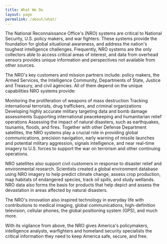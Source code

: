 ```yaml
---
title: What We Do
layout: page
permalink: /about/what/
---
```


The National Reconnaissance Office's (NRO) systems are critical to National Security, U.S. policy makers, and war fighters. These systems provide the foundation for global situational awareness, and address the nation's toughest intelligence challenges. Frequently, NRO systems are the only collectors able to access critical areas of interest, and data from overhead sensors provides unique information and perspectives not available from other sources.

The NRO's key customers and mission partners include: policy makers, the Armed Services, the Intelligence Community, Departments of State, Justice and Treasury, and civil agencies. All of them depend on the unique capabilities NRO systems provide:

Monitoring the proliferation of weapons of mass destruction
Tracking international terrorists, drug traffickers, and criminal organizations
Developing highly accurate military targeting data and bomb damage assessments
Supporting international peacekeeping and humanitarian relief operations
Assessing the impact of natural disasters, such as earthquakes, tsunamis, floods, and fires.
Together with other Defense Department satellites, the NRO systems play a crucial role in providing global communications, precision navigation, early warning of missile launches and potential military aggression, signals intelligence, and near real-time imagery to U.S. forces to support the war on terrorism and other continuing operations.

NRO satellites also support civil customers in response to disaster relief and environmental research. Scientists created a global environment database using NRO imagery to help predict climate change, assess crop production, map habitats of endangered species, track oil spills, and study wetlands. NRO data also forms the basis for products that help depict and assess the devastation in areas affected by natural disasters.

The NRO's innovation also inspired technology in everyday life with contributions to medical imaging, global communications, high-definition television, cellular phones, the global positioning system (GPS), and much more.

With its vigilance from above, the NRO gives America's policymakers, intelligence analysts, warfighters and homeland security specialists the critical information they need to keep America safe, secure, and free.
